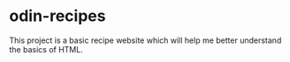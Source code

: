 # odin-recipes

This project is a basic recipe website which will help me better understand the basics of HTML.